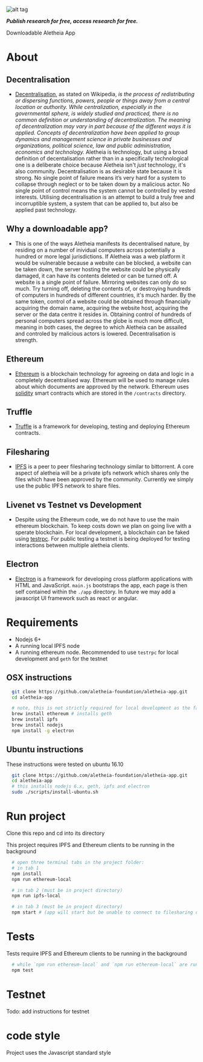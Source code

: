 ![alt tag](https://cloud.githubusercontent.com/assets/24201238/24583976/ced4c43e-179f-11e7-9c40-c0988c346f55.png)

_**Publish research for free, access research for free.**_

Downloadable Aletheia App

# About

## Decentralisation
* [Decentralisation](https://en.wikipedia.org/wiki/Decentralization), as stated on Wikipedia, *is the process of redistributing or dispersing functions, powers, people or things away from a central location or authority. While centralization, especially in the governmental sphere, is widely studied and practiced, there is no common definition or understanding of decentralization. The meaning of decentralization may vary in part because of the different ways it is applied. Concepts of decentralization have been applied to group dynamics and management science in private businesses and organizations, political science, law and public administration, economics and technology.*
Aletheia is technology, but using a broad definition of decentalisation rather than in a specifically technological one is a deliberate choice because Aletheia isn't *just* technology, it's also community. Decentralisation is as desirable state because it is strong. No single point of failure means it’s very hard for a system to collapse through neglect or to be taken down by a malicious actor. No single point of control means the system cannot be controlled by vested interests. Utilising decentralisation is an attempt to build a truly free and incorruptible system, a system that can be applied to, but also be applied past technology.

## Why a downloadable app?
* This is one of the ways Aletheia manifests its decentralised nature, by residing on a number of inividual computers across potentially a hundred or more legal jurisdictions. If Aletheia was a web platform it would be vulnerable because a website can be blocked, a website can be taken down, the server hosting the website could be physically damaged, it can have its contents deleted or can be turned off. A website is a single point of failure. Mirroring websites can only do so much. Try turning off, deleting the contents of, or destroying hundreds of computers in hundreds of different countries, it's much harder. By the same token, control of a website could be obtained through financially acquiring the domain name, acquiring the website host, acquiring the server or the data centre it resides in. Obtaining control of hundreds of personal computers spread across the globe is much more difficult, meaning in both cases, the degree to which Aletheia can be assailed and controled by malicious actors is lowered. Decentralisation is strength.

## Ethereum
* [Ethereum](https://www.ethereum.org/) is a blockchain technology for agreeing on data and logic in a completely decentralised way. Ethereum will be used to manage rules about which documents are approved by the network. Ethereum uses [solidity](https://solidity.readthedocs.io/en/develop/) smart contracts which are stored in the `/contracts` directory.

## Truffle
* [Truffle](http://truffleframework.com/) is a framework for developing, testing and deploying Ethereum contracts.

## Filesharing
* [IPFS](https://ipfs.io/) is a peer to peer filesharing technology similar to bittorrent. A core aspect of aletheia will be a private ipfs network which shares only the files which have been approved by the community. Currently we simply use the public IPFS network to share files.

## Livenet vs Testnet vs Development
* Despite using the Ethereum code, we do not have to use the main ethereum blockchain. To keep costs down we plan on going live with a sperate blockchain.
For local development, a blockchain can be faked using [testrpc](https://github.com/ethereumjs/testrpc). For public testing a testnet is being deployed for testing interactions between multiple aletheia clients.

## Electron
* [Electron](https://electron.atom.io/) is a framework for developing cross platform applications with HTML and JavaScript. `main.js` bootstraps the app, each page is then self contained within the `./app` directory. In future we may add a javascript UI framework such as react or angular.

# Requirements

* Nodejs 6+
* A running local IPFS node
* A running ethereum node. Recommended to use `testrpc` for local development and `geth` for the testnet

## OSX instructions
```bash
  git clone https://github.com/aletheia-foundation/aletheia-app.git
  cd aletheia-app

  # note, this is not strictly required for local development as the fake ethereum client `testrpc` can be used.
  brew install ethereum # installs geth
  brew install ipfs
  brew install nodejs
  npm install -g electron

```

## Ubuntu instructions

These instructions were tested on ubuntu 16.10

```bash
  git clone https://github.com/aletheia-foundation/aletheia-app.git
  cd aletheia-app
  # this installs nodejs 6.x, geth, ipfs and electron
  sudo ./scripts/install-ubuntu.sh
```

# Run project

Clone this repo and cd into its directory

This project requires IPFS and Ethereum clients to be running in the background

```bash
  # open three terminal tabs in the project folder:
  # in tab 1
  npm install
  npm run ethereum-local

  # in tab 2 (must be in project directory)
  npm run ipfs-local

  # in tab 3 (must be in project directory)
  npm start # (app will start but be unable to connect to filesharing or blockchain)
```

# Tests
Tests require IPFS and Ethereum clients to be running in the background
```bash
  # while `npm run ethereum-local` and `npm run ethereum-local` are running in two other tabs:
  npm test
```

# Testnet
Todo: add instructions for testnet

# code style
Project uses the Javascript standard style
